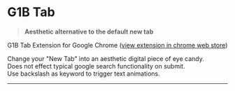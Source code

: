 # G1B Tab

> **Aesthetic alternative to the default new tab**

G1B Tab Extension for Google Chrome
([view extension in chrome web store](https://chrome.google.com/webstore/detail/g1b/nnddcgoiijlgjmeeodhhbebcjlmgdnnh))

Change your "New Tab" into an aesthetic digital piece of eye candy.  
Does not effect typical google search functionality on submit.  
Use backslash as keyword to trigger text animations.

----------------------------------------------------------------
